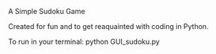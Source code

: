 A Simple Sudoku Game

Created for fun and to get reaquainted with coding in Python. 

To run in your terminal: python GUI_sudoku.py